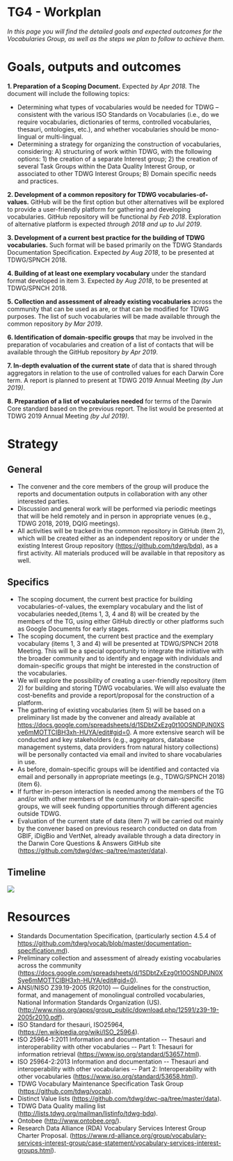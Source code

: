 # TG4 - Workplan
*In this page you will find the detailed goals and expected outcomes for the Vocabularies Group, as well as the steps we plan to follow to achieve them.*

# Goals, outputs and outcomes
**1. Preparation of a Scoping Document.** Expected *by Apr 2018.* The document will include the following topics:
  - Determining what types of vocabularies would be needed for TDWG – consistent with the various ISO Standards on Vocabularies (i.e., do we require vocabularies, dictionaries of terms, controlled vocabularies, thesauri, ontologies, etc.), and whether vocabularies should be mono-lingual or multi-lingual.
  - Determining a strategy for organizing the construction of vocabularies, considering: A) structuring of work within TDWG, with the following options: 1) the creation of a separate Interest group; 2) the creation of several Task Groups within the Data Quality Interest Group, or associated to other TDWG Interest Groups; B) Domain specific needs and practices.
  
**2. Development of a common repository for TDWG vocabularies-of-values.** GitHub will be the first option but other alternatives will be explored to provide a user-friendly platform for gathering and developing vocabularies. GitHub repository will be functional *by Feb 2018*. Exploration of alternative platform is expected *through 2018 and up to Jul 2019*.

**3. Development of a current best practice for the building of TDWG vocabularies.** Such format will be based primarily on the TDWG Standards Documentation Specification. Expected *by Aug 2018*, to be presented at TDWG/SPNCH 2018.

**4. Building of at least one exemplary vocabulary** under the standard format developed in item 3. Expected *by Aug 2018*, to be presented at TDWG/SPNCH 2018.

**5. Collection and assessment of already existing vocabularies** across the community that can be used as are, or that can be modified for TDWG purposes. The list of such vocabularies will be made available through the common repository *by Mar 2019*.

**6. Identification of domain-specific groups** that may be involved in the preparation of vocabularies and creation of a list of contacts 
that will be available through the GitHub repository *by Apr 2019*.

**7. In-depth evaluation of the current state** of data that is shared through aggregators in relation to the use of controlled values for each Darwin Core term. A report is planned to present at TDWG 2019 Annual Meeting *(by Jun 2019)*.

**8. Preparation of a list of vocabularies needed** for terms of the Darwin Core standard based on the previous report. The list would be presented at TDWG 2019 Annual Meeting *(by Jul 2019)*.

# Strategy 
## General
- The convener and the core members of the group will produce the reports and documentation outputs in collaboration with any other interested parties.
- Discussion and general work will be performed via periodic meetings that will be held remotely and in person in appropriate venues (e.g., TDWG 2018, 2019, DQIG meetings).
- All activities will be tracked in the common repository in GitHub (item 2), which will be created either as an independent repository or under the existing Interest Group repository (https://github.com/tdwg/bdq), as a first activity. All materials produced will be available in that repository as well.
## Specifics
- The scoping document, the current best practice for building vocabularies-of-values, the exemplary vocabulary and the list of vocabularies needed,(items 1, 3, 4 and 8) will be created by the members of the TG, using either GitHub directly or other platforms such as Google Documents for early stages.
- The scoping document, the current best practice and the exemplary vocabulary (items 1, 3 and 4) will be presented at TDWG/SPNCH 2018 Meeting. This will be a special opportunity to integrate the initiative with the broader community and to identify and engage with individuals and domain-specific groups that might be interested in the construction of the vocabularies.
- We will explore the possibility of creating a user-friendly repository (item 2) for building and storing TDWG vocabularies. We will also evaluate the cost-benefits and provide a report/proposal for the construction of a platform.
- The gathering of existing vocabularies (item 5) will be based on a preliminary list made by the convener and already available at https://docs.google.com/spreadsheets/d/1SDbtZxEzg0t10OSNDPJN0XSye6mMOTTCIBH3xh-HUYA/edit#gid=0. A more extensive search will be conducted and key stakeholders (e.g., aggregators, database management systems, data providers from natural history collections) will be personally contacted via email and invited to share vocabularies in use.
- As before, domain-specific groups will be identified and contacted via email and personally in appropriate meetings (e.g., TDWG/SPNCH 2018) (item 6).
- If further in-person interaction is needed among the members of the TG and/or with other members of the community or domain-specific groups, we will seek funding opportunities through different agencies outside TDWG.
- Evaluation of the current state of data (item 7) will be carried out mainly by the convener based on previous research conducted on data from GBIF, iDigBio and VertNet, already available through a data directory in the Darwin Core Questions & Answers GitHub site (https://github.com/tdwg/dwc-qa/tree/master/data). 
## Timeline
![](https://drive.google.com/uc?export=download&id=0B4sIKK7qrRVITFhGb3I0Qld5Q28)

# Resources
- Standards Documentation Specification, (particularly section 4.5.4 of  https://github.com/tdwg/vocab/blob/master/documentation-specification.md).
- Preliminary collection and assessment of already existing vocabularies across the community (https://docs.google.com/spreadsheets/d/1SDbtZxEzg0t10OSNDPJN0XSye6mMOTTCIBH3xh-HUYA/edit#gid=0).
- ANSI/NISO Z39.19-2005 (R2010) — Guidelines for the construction, format, and management of monolingual controlled vocabularies, National Information Standards Organization (US). (http://www.niso.org/apps/group_public/download.php/12591/z39-19-2005r2010.pdf).
- ISO Standard for thesauri, ISO25964, (https://en.wikipedia.org/wiki/ISO_25964).
- ISO 25964-1:2011 Information and documentation -- Thesauri and interoperability with other vocabularies -- Part 1: Thesauri for information retrieval (https://www.iso.org/standard/53657.html).
- ISO 25964-2:2013 Information and documentation -- Thesauri and interoperability with other vocabularies -- Part 2: Interoperability with other vocabularies (https://www.iso.org/standard/53658.html).
- TDWG Vocabulary Maintenance Specification Task Group (https://github.com/tdwg/vocab).
- Distinct Value lists (https://github.com/tdwg/dwc-qa/tree/master/data).
- TDWG Data Quality mailing list (http://lists.tdwg.org/mailman/listinfo/tdwg-bdq).
- Ontobee (http://www.ontobee.org/).
- Research Data Alliance (RDA) Vocabulary Services Interest Group Charter Proposal. (https://www.rd-alliance.org/group/vocabulary-services-interest-group/case-statement/vocabulary-services-interest-groups.html).
